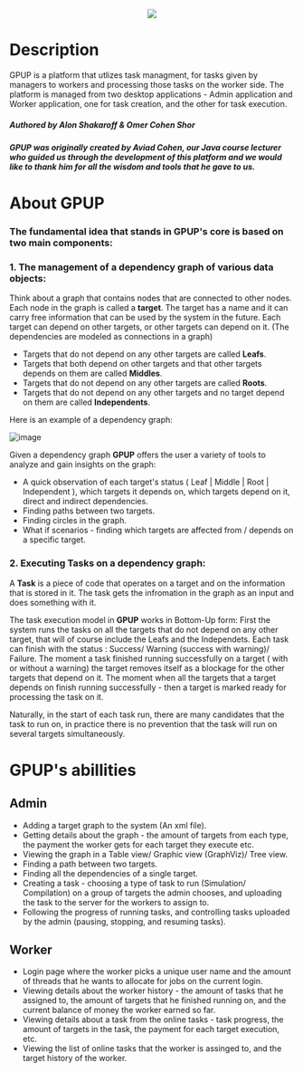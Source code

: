<p align="center">
  <img src="https://user-images.githubusercontent.com/80321222/167834448-ded706c1-1570-46e4-b9a5-083660769ea8.png" />
</p>

# Description
GPUP is a platform that utlizes task managment, for tasks given by managers to workers and processing those tasks on the worker side.
The platform is managed from two desktop applications - Admin application and Worker application, one for task creation, and the other for task execution.

##### Authored by Alon Shakaroff & Omer Cohen Shor
##### GPUP was originally created by Aviad Cohen, our Java course lecturer who guided us through the development of this platform and we would like to thank him for all the wisdom and tools that he gave to us.

# About GPUP
### The fundamental idea that stands in GPUP's core is based on two main components:

### 1. The management of a dependency graph of various data objects:

Think about a graph that contains nodes that are connected to other nodes.
Each node in the graph is called a **target**.
The target has a name and it can carry free information that can be used by the system
in the future.
Each target can depend on other targets, or other targets can depend on it. 
(The dependencies are modeled as connections in a graph)
* Targets that do not depend on any other targets are called **Leafs**.
* Targets that both depend on other targets and that other targets
  depends on them are called **Middles**.
* Targets that do not depend on any other targets are called **Roots**.
* Targets that do not depend on any other targets and no target depend on them are called **Independents**.

Here is an example of a dependency graph:

![image](https://user-images.githubusercontent.com/80321222/167838920-e33299a0-8bae-414a-8f84-a760eef8adef.png)

Given a dependency graph **GPUP** offers the user a variety of tools to analyze and gain insights on the graph:
* A quick observation of each target's status ( Leaf | Middle | Root | Independent ), which targets it depends on, which targets depend on it, direct and indirect dependencies.
* Finding paths between two targets.
* Finding circles in the graph.
* What if scenarios - finding which targets are affected from / depends on a specific target.


### 2. Executing Tasks on a dependency graph:

A **Task** is a piece of code that operates on a target and on the information that is stored in it.
The task gets the infromation in the graph as an input and does something with it.

The task execution model in **GPUP** works in Bottom-Up form:
First the system runs the tasks on all the targets that do not depend on any other target, that will of course include the Leafs and the Independets.
Each task can finish with the status : Success/ Warning (success with warning)/ Failure.
The moment a task finished running successfully on a target ( with or without a warning) the target removes itself
as a blockage for the other targets that depend on it.
The moment when all the targets that a target depends on finish running successfully - then a target is marked ready for processing the task on it.

Naturally, in the start of each task run, there are many candidates that the task to run on,
in practice there is no prevention that the task will run on several targets simultaneously.

# GPUP's abillities

## Admin

* Adding a target graph to the system (An xml file).
* Getting details about the graph - the amount of targets from each type, the payment the worker gets for each target they execute etc.
* Viewing the graph in a Table view/ Graphic view (GraphViz)/ Tree view.
* Finding a path between two targets. 
* Finding all the dependencies of a single target.
* Creating a task - choosing a type of task to run (Simulation/ Compilation) on a group of targets the admin chooses, and uploading the task to the server for the workers to assign to.
* Following the progress of running tasks, and controlling tasks uploaded by the admin (pausing, stopping, and resuming tasks).

## Worker

* Login page where the worker picks a unique user name and the amount of threads that he wants to allocate for jobs on the current login.
* Viewing details about the worker history - the amount of tasks that he assigned to, the amount of targets that he finished running on, and the current balance of money the worker earned so far.
* Viewing details about a task from the online tasks - task progress, the amount of targets in the task, the payment for each target execution, etc.
* Viewing the list of online tasks that the worker is assinged to, and the target history of the worker.
